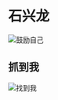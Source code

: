 # 石兴龙

![鼓励自己](https://xinglong.tech/access/dva.jpg)
## 抓到我
![找到我](https://xinglong.tech/access/chatcode.jpg)
